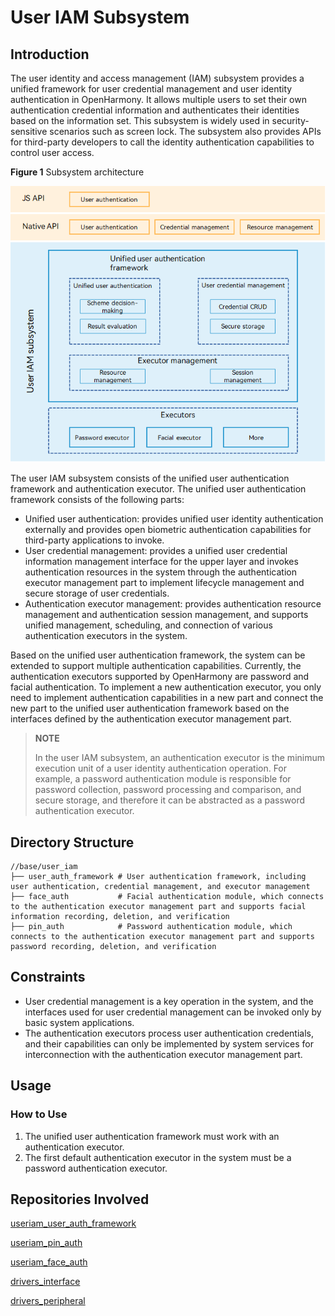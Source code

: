 # User IAM Subsystem

## Introduction

The user identity and access management (IAM) subsystem provides a unified framework for user credential management and user identity authentication in OpenHarmony. It allows multiple users to set their own authentication credential information and authenticates their identities based on the information set. This subsystem is widely used in security-sensitive scenarios such as screen lock. The subsystem also provides APIs for third-party developers to call the identity authentication capabilities to control user access.

**Figure 1** Subsystem architecture

<img src="figures/User-IAM-subsystem-architecture.png" alt="User IAM subsystem architecture" style="zoom:80%;" />

The user IAM subsystem consists of the unified user authentication framework and authentication executor. The unified user authentication framework consists of the following parts:

- Unified user authentication: provides unified user identity authentication externally and provides open biometric authentication capabilities for third-party applications to invoke.
- User credential management: provides a unified user credential information management interface for the upper layer and invokes authentication resources in the system through the authentication executor management part to implement lifecycle management and secure storage of user credentials.
- Authentication executor management: provides authentication resource management and authentication session management, and supports unified management, scheduling, and connection of various authentication executors in the system.

Based on the unified user authentication framework, the system can be extended to support multiple authentication capabilities. Currently, the authentication executors supported by OpenHarmony are password and facial authentication. To implement a new authentication executor, you only need to implement authentication capabilities in a new part and connect the new part to the unified user authentication framework based on the interfaces defined by the authentication executor management part.

> **NOTE**
> 
>In the user IAM subsystem, an authentication executor is the minimum execution unit of a user identity authentication operation. For example, a password authentication module is responsible for password collection, password processing and comparison, and secure storage, and therefore it can be abstracted as a password authentication executor.

## Directory Structure


```undefined
//base/user_iam
├── user_auth_framework	# User authentication framework, including user authentication, credential management, and executor management
├── face_auth			# Facial authentication module, which connects to the authentication executor management part and supports facial information recording, deletion, and verification
├── pin_auth 			# Password authentication module, which connects to the authentication executor management part and supports password recording, deletion, and verification

```

## Constraints

- User credential management is a key operation in the system, and the interfaces used for user credential management can be invoked only by basic system applications.
- The authentication executors process user authentication credentials, and their capabilities can only be implemented by system services for interconnection with the authentication executor management part.

## Usage

### How to Use

1. The unified user authentication framework must work with an authentication executor.
2. The first default authentication executor in the system must be a password authentication executor.

## Repositories Involved

[useriam_user_auth_framework](https://gitee.com/openharmony/useriam_user_auth_framework)

[useriam_pin_auth](https://gitee.com/openharmony/useriam_pin_auth)

[useriam_face_auth](https://gitee.com/openharmony/useriam_face_auth)

[drivers_interface](https://gitee.com/openharmony/drivers_interface)

[drivers_peripheral](https://gitee.com/openharmony/drivers_peripheral)